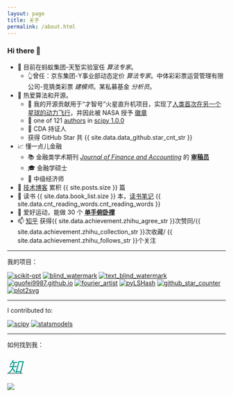 ```yaml
---
layout: page
title: 关于
permalink: /about.html
---
```




### Hi there 👋


- 👯 目前在蚂蚁集团-天堑实验室任 *算法专家*。
    - 👆曾任：京东集团-Y事业部动态定价 *算法专家*。中体彩彩票运营管理有限公司-竞猜类彩票 *建模师*。某私募基金 *分析员*。
- 🧮 热爱算法和开源。
    - 🚀  我的开源贡献用于“才智号”火星直升机项目，实现了[人类首次在另一个星球的动力飞行](https://github.com/readme/featured/nasa-ingenuity-helicopter)，并因此被 NASA 授予 [徽章](https://github.com/guofei9987?achievement=mars-2020-contributor&tab=achievements)
    - 🤔 one of 121 [authors](https://github.com/scipy/scipy/issues/7798) in [scipy 1.0.0](https://github.com/scipy/scipy/releases/tag/v1.0.0)
    - 📃 CDA 持证人
    - 获得 GitHub Star 共 {{ site.data.data_github.star_cnt_str }}
- 📈 懂一点儿金融
    - 📚 金融类学术期刊 *[Journal of Finance and Accounting](http://www.sciencepublishinggroup.com/journal/index?journalid=171)* 的 **[审稿员](https://www.guofei.site/pages/certification.html#Reviewer)**
    - 🎓 金融学硕士
    - 📝 中级经济师
- 🔭 [技术博客](https://www.guofei.site/) 累积 {{ site.posts.size }} 篇
- 📖 读书 {{ site.data.book_list.size }} 本，[读书笔记](https://www.guofei.site/reading/#/) {{ site.data.cnt_reading_words.cnt_reading_words }}
- 🤸 爱好运动，能做 30 个 <b><a href="https://www.bilibili.com/video/BV1L64y1t7Ef/" target="_blank">单手俯卧撑</a></b>
- 📫 <a href="https://www.zhihu.com/people/guofei9987/answers/by_votes" target="_blank">知乎</a> 获得{{ site.data.achievement.zhihu_agree_str }}次赞同/{{ site.data.achievement.zhihu_collection_str }}次收藏/ {{ site.data.achievement.zhihu_follows_str }}个关注

<object data="https://www.guofei.site/pages/trophy.svg"></object>



-------------------

我的项目：

[![scikit-opt](https://www.guofei.site/public/icon/scikit-opt.svg)](https://github.com/guofei9987/scikit-opt)
[![blind_watermark](https://www.guofei.site/public/icon/blind_watermark.svg)](https://github.com/guofei9987/blind_watermark)
[![text_blind_watermark](https://www.guofei.site/public/icon/text_blind_watermark.svg)](https://github.com/guofei9987/text_blind_watermark)
[![guofei9987.github.io](https://www.guofei.site/public/icon/guofei9987.github.io.svg)](https://github.com/guofei9987/guofei9987.github.io)
[![fourier_artist](https://www.guofei.site/public/icon/fourier_artist.svg)](https://github.com/guofei9987/fourier_artist)
[![pyLSHash](https://www.guofei.site/public/icon/pyLSHash.svg)](https://github.com/guofei9987/pyLSHash)
[![github_star_counter](https://www.guofei.site/public/icon/github_star_counter.svg)](https://github.com/guofei9987/github_star_counter)
[![plot2svg](https://www.guofei.site/public/icon/plot2svg.svg)](https://github.com/guofei9987/plot2svg)



-------------------

I contributed to:

[![scipy](https://github-readme-stats.vercel.app/api/pin/?username=scipy&repo=scipy&theme=radical)](https://github.com/scipy/scipy)
[![statsmodels](https://github-readme-stats.vercel.app/api/pin/?username=statsmodels&repo=statsmodels&theme=radical)](https://github.com/guofei9987/statsmodels)

---------------------



如何找到我：  

[<i class="fa fa-github fa-lg" style="color:#16a095;font-size:70px;"></i>](https://github.com/guofei9987/)


<a href="https://www.zhihu.com/people/guofei9987/answers/by_votes">
<span class="fa-stack fa-lg" style="color:#16a095;font-size:35px;">
<i class="fa fa-circle fa-stack-2x"></i>
<i class="fa  fa-stack-1x fa-inverse">知</i>
</span>
</a>


![](http://www.guofei.site/public/donate/qr_wechat.jpg)




